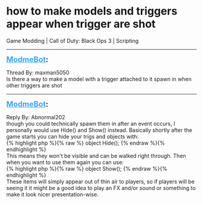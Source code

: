 # how to make models and triggers appear when trigger are shot
Game Modding | Call of Duty: Black Ops 3 | Scripting

---
<strong style="font-size: 1.4em;"><span style="text-decoration: underline;text-decoration-color: #34a7f9;"><span style="color:#34a7f9;">ModmeBot</span></span>:</strong>

<p>Thread By: maxman5050<br />Is there a way to make a model with a trigger attached to it spawn in when other triggers are shot</p>

---
<strong style="font-size: 1.4em;"><span style="text-decoration: underline;text-decoration-color: #34a7f9;"><span style="color:#34a7f9;">ModmeBot</span></span>:</strong>

<p>Reply By: Abnormal202<br />though you could technically spawn them in after an event occurs, I personally would use Hide() and Show() instead. Basically shortly after the game starts you can hide your trigs and objects with:<br />{% highlight php %}{% raw %}
object Hide();
{% endraw %}{% endhighlight %}
 <br />This means they won&#39;t be visible and can be walked right through. Then when you want to use them again you can use:<br />{% highlight php %}{% raw %}
object Show();
{% endraw %}{% endhighlight %}
 <br />These items will simply appear out of thin air to players, so if players will be seeing it it might be a good idea to play an FX and/or sound or something to make it look nicer presentation-wise.</p>
